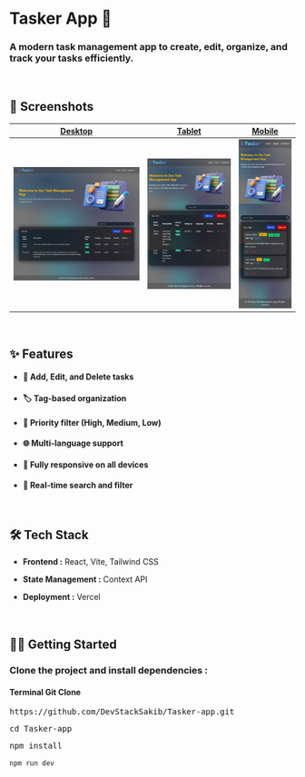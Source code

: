 # Tasker App :memo:

### A modern task management app to create, edit, organize, and track your tasks efficiently.

<br />

## 📸 Screenshots

| [Desktop](./src/assets/Screenshot/desktop.png)  | [Tablet](./src/assets/Screenshot/tablet.png)  | [Mobile](./src/assets/Screenshot/mobile.png)  |
| ----------------------------------------------- | --------------------------------------------- | --------------------------------------------- |
| ![Desktop](./src/assets/Screenshot/desktop.png) | ![Tablet](./src/assets/Screenshot/tablet.png) | ![Mobile](./src/assets/Screenshot/mobile.png) |

<br />

## ✨ Features

- #### 📝 Add, Edit, and Delete tasks
- #### 🏷️ Tag-based organization
- #### 🚦 Priority filter (High, Medium, Low)
- #### 🌐 Multi-language support
- #### 📱 Fully responsive on all devices
- #### 🔎 Real-time search and filter
<br />

## 🛠️ Tech Stack

- **Frontend :** React, Vite, Tailwind CSS

- **State Management :** Context API

- **Deployment :** Vercel
  <br />
  <br />
  <br />

## 👨‍💻 Getting Started

### Clone the project and install dependencies :

#### Terminal Git Clone

<pre>https://github.com/DevStackSakib/Tasker-app.git</pre>
<pre>cd Tasker-app</pre>
<pre>npm install</pre>

```bash
npm run dev
```
